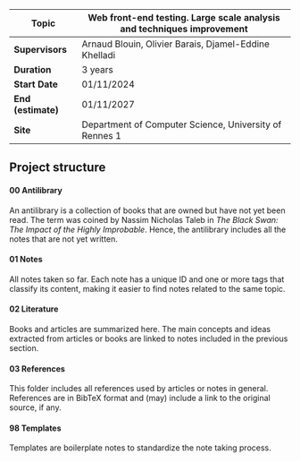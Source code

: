 
| **Topic**          | Web front-end testing. Large scale analysis and techniques improvement |
| ------------------ | ---------------------------------------------------------------------- |
| **Supervisors**    | Arnaud Blouin, Olivier Barais, Djamel-Eddine Khelladi                  |
| **Duration**       | 3 years                                                                |
| **Start Date**     | 01/11/2024                                                             |
| **End (estimate)** | 01/11/2027                                                             |
| **Site**           | Department of Computer Science, University of Rennes 1                 |
## Project structure

#### 00 Antilibrary
An antilibrary is a collection of books that are owned but have not yet been read. The term was coined by Nassim Nicholas Taleb in *The Black Swan: The Impact of the Highly Improbable*. Hence, the antilibrary includes all the notes that are not yet written.

#### 01 Notes
All notes taken so far. Each note has a unique ID and one or more tags that classify its content, making it easier to find notes related to the same topic.

#### 02 Literature
Books and articles are summarized here. The main concepts and ideas extracted from articles or books are linked to notes included in the previous section.

#### 03 References
This folder includes all references used by articles or notes in general. References are in BibTeX format and (may) include a link to the original source, if any.

#### 98 Templates
Templates are boilerplate notes to standardize the note taking process.